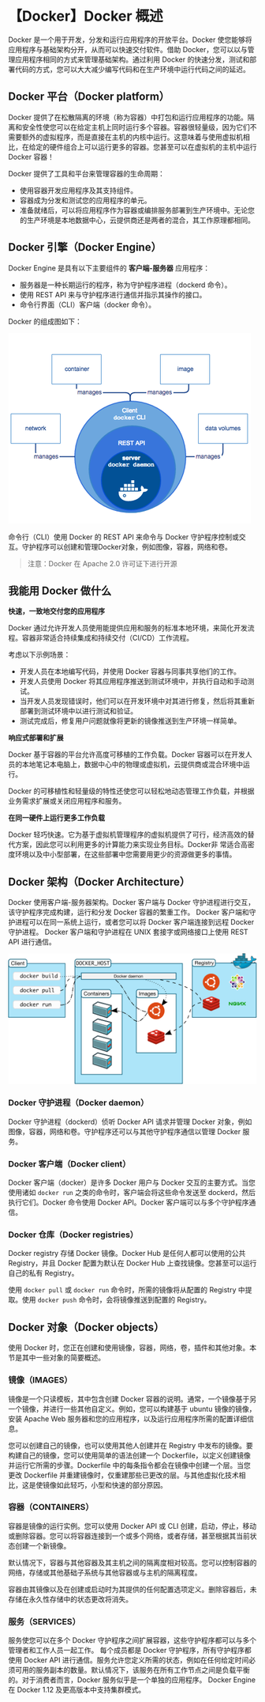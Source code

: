 # 【Docker】Docker 概述

 Docker 是一个用于开发，分发和运行应用程序的开放平台。Docker 使您能够将应用程序与基础架构分开，从而可以快速交付软件。借助 Docker，您可以以与管理应用程序相同的方式来管理基础架构。通过利用 Docker 的快速分发，测试和部署代码的方式，您可以大大减少编写代码和在生产环境中运行代码之间的延迟。

## Docker 平台（Docker platform）

Docker 提供了在松散隔离的环境（称为容器）中打包和运行应用程序的功能。隔离和安全性使您可以在给定主机上同时运行多个容器。容器很轻量级，因为它们不需要额外的虚拟程序，而是直接在主机的内核中运行。这意味着与使用虚拟机相比，在给定的硬件组合上可以运行更多的容器。您甚至可以在虚拟机的主机中运行 Docker 容器！

Docker 提供了工具和平台来管理容器的生命周期：

* 使用容器开发应用程序及其支持组件。
* 容器成为分发和测试您的应用程序的单元。
* 准备就绪后，可以将应用程序作为容器或编排服务部署到生产环境中。无论您的生产环境是本地数据中心，云提供商还是两者的混合，其工作原理都相同。

## Docker 引擎（Docker Engine）

Docker Engine 是具有以下主要组件的 **客户端-服务器** 应用程序：

* 服务器是一种长期运行的程序，称为守护程序进程（dockerd 命令）。
* 使用 REST API 来与守护程序进行通信并指示其操作的接口。
* 命令行界面（CLI）客户端（docker 命令）。

Docker 的组成图如下：

![Docker 组成部分][1]

命令行（CLI）使用 Docker 的 REST API 来命令与 Docker 守护程序控制或交互。守护程序可以创建和管理Docker对象，例如图像，容器，网络和卷。

> 注意：Docker 在 Apache 2.0 许可证下进行开源

## 我能用 Docker 做什么

**快速，一致地交付您的应用程序**

Docker 通过允许开发人员使用能提供应用和服务的标准本地环境，来简化开发流程。容器非常适合持续集成和持续交付（CI/CD）工作流程。

考虑以下示例场景：

* 开发人员在本地编写代码，并使用 Docker 容器与同事共享他们的工作。
* 开发人员使用 Docker 将其应用程序推送到测试环境中，并执行自动和手动测试。
* 当开发人员发现错误时，他们可以在开发环境中对其进行修复，然后将其重新部署到测试环境中以进行测试和验证。
* 测试完成后，修复用户问题就像将更新的镜像推送到生产环境一样简单。

**响应式部署和扩展**

Docker 基于容器的平台允许高度可移植的工作负载。Docker 容器可以在开发人员的本地笔记本电脑上，数据中心中的物理或虚拟机，云提供商或混合环境中运行。

Docker 的可移植性和轻量级的特性还使您可以轻松地动态管理工作负载，并根据业务需求扩展或关闭应用程序和服务。

**在同一硬件上运行更多工作负载**

Docker 轻巧快速。它为基于虚拟机管理程序的虚拟机提供了可行，经济高效的替代方案，因此您可以利用更多的计算能力来实现业务目标。Docker非 常适合高密度环境以及中小型部署，在这些部署中您需要用更少的资源做更多的事情。

## Docker 架构（Docker Architecture）

Docker 使用客户端-服务器架构。Docker 客户端与 Docker 守护进程进行交互，该守护程序完成构建，运行和分发 Docker 容器的繁重工作。 Docker 客户端和守护进程可以在同一系统上运行，或者您可以将 Docker 客户端连接到远程 Docker 守护进程。 Docker 客户端和守护进程在 UNIX 套接字或网络接口上使用 REST API 进行通信。

![Docker 架构图][2]

### Docker 守护进程（Docker daemon）

Docker 守护进程（dockerd）侦听 Docker API 请求并管理 Docker 对象，例如图像，容器，网络和卷。守护程序还可以与其他守护程序通信以管理 Docker 服务。

### Docker 客户端（Docker client）

Docker 客户端（docker）是许多 Docker 用户与 Docker 交互的主要方式。当您使用诸如 `docker run` 之类的命令时，客户端会将这些命令发送至 dockerd，然后执行它们。Docker 命令使用 Docker API。Docker 客户端可以与多个守护程序通信。

### Docker 仓库（Docker registries）

Docker registry 存储 Docker 镜像。Docker Hub 是任何人都可以使用的公共 Registry，并且 Docker 配置为默认在 Docker Hub 上查找镜像。您甚至可以运行自己的私有 Registry。

使用 `docker pull` 或 `docker run` 命令时，所需的镜像将从配置的 Registry 中提取。使用 `docker push` 命令时，会将镜像推送到配置的 Registry。

## Docker 对象（Docker objects）

使用 Docker 时，您正在创建和使用镜像，容器，网络，卷，插件和其他对象。本节是其中一些对象的简要概述。

### 镜像（IMAGES）

镜像是一个只读模板，其中包含创建 Docker 容器的说明。通常，一个镜像基于另一个镜像，并进行一些其他自定义。例如，您可以构建基于 ubuntu 镜像的镜像，安装 Apache Web 服务器和您的应用程序，以及运行应用程序所需的配置详细信息。

您可以创建自己的镜像，也可以使用其他人创建并在 Registry 中发布的镜像。要构建自己的镜像，您可以使用简单的语法创建一个 Dockerfile，以定义创建镜像并运行它所需的步骤。Dockerfile 中的每条指令都会在镜像中创建一个层。当您更改 Dockerfile 并重建镜像时，仅重建那些已更改的层。与其他虚拟化技术相比，这是使镜像如此轻巧，小型和快速的部分原因。

### 容器（CONTAINERS）

容器是镜像的运行实例。您可以使用 Docker API 或 CLI 创建，启动，停止，移动或删除容器。您可以将容器连接到一个或多个网络，或者存储，甚至根据其当前状态创建一个新镜像。

默认情况下，容器与其他容器及其主机之间的隔离度相对较高。您可以控制容器的网络，存储或其他基础子系统与其他容器或与主机的隔离程度。

容器由其镜像以及在创建或启动时为其提供的任何配置选项定义。删除容器后，未存储在永久性存储中的状态更改将消失。

### 服务（SERVICES）

服务使您可以在多个 Docker 守护程序之间扩展容器，这些守护程序都可以与多个管理者和工作人员一起工作。 每个成员都是 Docker 守护程序，所有守护程序都使用 Docker API 进行通信。服务允许您定义所需的状态，例如在任何给定时间必须可用的服务副本的数量。默认情况下，该服务在所有工作节点之间是负载平衡的。对于消费者而言，Docker 服务似乎是一个单独的应用程序。 Docker Engine 在 Docker 1.12 及更高版本中支持集群模式。

[1]: images/engine-components-flow.png
[2]: images/architecture.svg